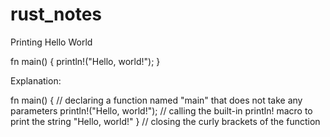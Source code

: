 # rust_notes

Printing Hello World

fn main() {
    println!("Hello, world!");
}

Explanation:

fn main() { // declaring a function named "main" that does not take any parameters 
    println!("Hello, world!"); // calling the built-in println! macro to print the string "Hello, world!"
} // closing the curly brackets of the function
